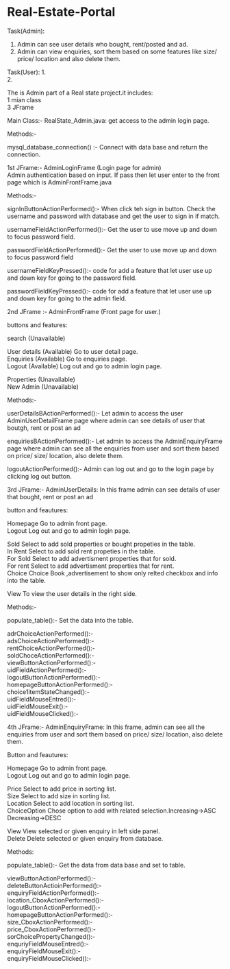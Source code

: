 # Real-Estate-Portal

Task(Admin):   
1. Admin can see user details who bought, rent/posted and ad.  
2. Admin can view enquiries, sort them based on some features like size/ price/ location and also delete them.  
  
Task(User):
1.  
2.  
  
The is  Admin part of a Real state project.it includes:  
1 mian class   
3 JFrame  

Main Class:- RealState_Admin.java: get access to the admin login page.  

Methods:-  
  
mysql_database_connection() :- Connect  with data base and return the connection.  
   
1st JFrame:- AdminLoginFrame (Login page for admin)  
Admin authentication based on input. If pass then let user enter to the front page which is AdminFrontFrame.java   

Methods:-  
   
signInButtonActionPerformed():- When click teh sign in button. Check the username and password with database and get the user to sign in if match.  

usernameFieldActionPerformed():- Get the user to use move up and down to focus password field.  

passwordFieldActionPerformed():- Get the user to use move up and down to focus password field  

usernameFieldKeyPressed():- code for add a feature that let user use up and down key for going to the password field.  

passwordFieldKeyPressed():- code for add a feature that let user use up and down key for going to the admin field.  

2nd JFrame :- AdminFrontFrame (Front page for user.)  

buttons and features:  

search        (Unavailable)  

User details   (Available)     Go to user detail page.  
Enquiries      (Available)     Go to enquiries page.  
Logout         (Available)     Log out and go to admin login page.  

Properties     (Unavailable)  
New Admin      (Unavailable)  

Methods:-  

userDetailsBActionPerformed():- Let admin to access the user AdminUserDetailFrame page where admin can see  details of user that boutgh, rent or post an ad  

enquiriesBActionPerformed():- Let admin to access the AdminEnquiryFrame page where admin can see all the enquiries from user and sort them based on price/ size/ location, also delete them.  

logoutActionPerformed():- Admin can log out and go to the login page by clicking log out button.  

3rd JFrame:- AdminUserDetails: In this frame admin can see  details of user that bought, rent or post an ad  

button and feautures:  

Homepage         Go to admin front page.  
Logout           Log out and go to admin login page.  

Sold             Select to add sold properties or bought propeties in the table.  
In Rent          Select to add sold rent propeties in the table.  
For Sold         Select to add advertisment properties that for sold.  
For rent         Select to add advertisment properties that for rent.  
Choice		 Choice Book ,advertisement  to show only relted checkbox and info into the table.  

View              To view the user details in the right side.  

Methods:-  

populate_table():- Set the data into the table.  

adrChoiceActionPerformed():-  
adsChoiceActionPerformed():-  
rentChoiceActionPerformed():-  
soldChoceActionPerformed():-  
viewButtonActionPerformed():-  
uidFieldActionPerformed():-  
logoutButtonActionPerformed():-  
homepageButtonActionPerformed():-  
choice1itemStateChanged():-  
uidFieldMouseEntred():-  
uidFieldMouseExit():-  
uidFieldMouseClicked():-  

4th JFrame:- AdminEnquiryFrame: In this frame, admin can see all the enquiries from user and sort them based on price/ size/ location, also delete them.  

Button and feautures:  

Homepage         Go to admin front page.  
Logout           Log out and go to admin login page.  

Price            Select to add price in sorting list.  
Size             Select to add size in sorting list.  
Location         Select to add location in sorting list.  
ChoiceOption     Chose option to add with related selection.Increasing->ASC Decreasing->DESC  

View             View selected or given enquiry in left side panel.  
Delete		 Delete selected or given enquiry from database.  

Methods:  

populate_table():- Get the data from data base and set to table.  

viewButtonActionPerformed():-  
deleteButtonActioinPerformed():-  
enquiryFieldActionPerformed():-  
location_CboxActionPerformed():-  
logoutButtonActionPerformed():-  
homepageButtonActionPerformed():-  
size_CboxActionPerformed():-  
price_CboxActionPerformed():-  
sorChoicePropertyChanged():-  
enquriyFieldMouseEntred():-  
enquiryFieldMouseExit():-  
enquiryFieldMouseClicked():-  
